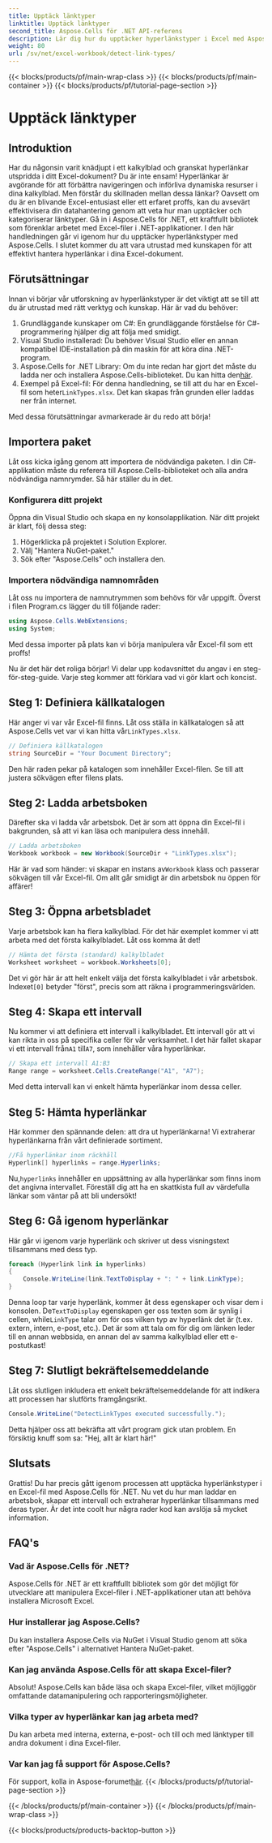 ```yaml
---
title: Upptäck länktyper
linktitle: Upptäck länktyper
second_title: Aspose.Cells för .NET API-referens
description: Lär dig hur du upptäcker hyperlänkstyper i Excel med Aspose.Cells för .NET. Enkla steg och kodexempel ingår.
weight: 80
url: /sv/net/excel-workbook/detect-link-types/
---
```


{{< blocks/products/pf/main-wrap-class >}}
{{< blocks/products/pf/main-container >}}
{{< blocks/products/pf/tutorial-page-section >}}

# Upptäck länktyper

## Introduktion

Har du någonsin varit knädjupt i ett kalkylblad och granskat hyperlänkar utspridda i ditt Excel-dokument? Du är inte ensam! Hyperlänkar är avgörande för att förbättra navigeringen och införliva dynamiska resurser i dina kalkylblad. Men förstår du skillnaden mellan dessa länkar? Oavsett om du är en blivande Excel-entusiast eller ett erfaret proffs, kan du avsevärt effektivisera din datahantering genom att veta hur man upptäcker och kategoriserar länktyper. Gå in i Aspose.Cells för .NET, ett kraftfullt bibliotek som förenklar arbetet med Excel-filer i .NET-applikationer. I den här handledningen går vi igenom hur du upptäcker hyperlänkstyper med Aspose.Cells. I slutet kommer du att vara utrustad med kunskapen för att effektivt hantera hyperlänkar i dina Excel-dokument.

## Förutsättningar

Innan vi börjar vår utforskning av hyperlänkstyper är det viktigt att se till att du är utrustad med rätt verktyg och kunskap. Här är vad du behöver:

1. Grundläggande kunskaper om C#: En grundläggande förståelse för C#-programmering hjälper dig att följa med smidigt.
2. Visual Studio installerad: Du behöver Visual Studio eller en annan kompatibel IDE-installation på din maskin för att köra dina .NET-program.
3.  Aspose.Cells for .NET Library: Om du inte redan har gjort det måste du ladda ner och installera Aspose.Cells-biblioteket. Du kan hitta den[här](https://releases.aspose.com/cells/net/).
4.  Exempel på Excel-fil: För denna handledning, se till att du har en Excel-fil som heter`LinkTypes.xlsx`. Det kan skapas från grunden eller laddas ner från internet.

Med dessa förutsättningar avmarkerade är du redo att börja!

## Importera paket

Låt oss kicka igång genom att importera de nödvändiga paketen. I din C#-applikation måste du referera till Aspose.Cells-biblioteket och alla andra nödvändiga namnrymder. Så här ställer du in det.

### Konfigurera ditt projekt

Öppna din Visual Studio och skapa en ny konsolapplikation. När ditt projekt är klart, följ dessa steg:

1. Högerklicka på projektet i Solution Explorer.
2. Välj "Hantera NuGet-paket."
3. Sök efter "Aspose.Cells" och installera den.

### Importera nödvändiga namnområden

Låt oss nu importera de namnutrymmen som behövs för vår uppgift. Överst i filen Program.cs lägger du till följande rader:

```csharp
using Aspose.Cells.WebExtensions;
using System;
```

Med dessa importer på plats kan vi börja manipulera vår Excel-fil som ett proffs!

Nu är det här det roliga börjar! Vi delar upp kodavsnittet du angav i en steg-för-steg-guide. Varje steg kommer att förklara vad vi gör klart och koncist.

## Steg 1: Definiera källkatalogen

 Här anger vi var vår Excel-fil finns. Låt oss ställa in källkatalogen så att Aspose.Cells vet var vi kan hitta vår`LinkTypes.xlsx`.

```csharp
// Definiera källkatalogen
string SourceDir = "Your Document Directory";
```

Den här raden pekar på katalogen som innehåller Excel-filen. Se till att justera sökvägen efter filens plats.

## Steg 2: Ladda arbetsboken

Därefter ska vi ladda vår arbetsbok. Det är som att öppna din Excel-fil i bakgrunden, så att vi kan läsa och manipulera dess innehåll.

```csharp
// Ladda arbetsboken
Workbook workbook = new Workbook(SourceDir + "LinkTypes.xlsx");
```

Här är vad som händer: vi skapar en instans av`Workbook` klass och passerar sökvägen till vår Excel-fil. Om allt går smidigt är din arbetsbok nu öppen för affärer!

## Steg 3: Öppna arbetsbladet

Varje arbetsbok kan ha flera kalkylblad. För det här exemplet kommer vi att arbeta med det första kalkylbladet. Låt oss komma åt det!

```csharp
// Hämta det första (standard) kalkylbladet
Worksheet worksheet = workbook.Worksheets[0];
```

 Det vi gör här är att helt enkelt välja det första kalkylbladet i vår arbetsbok. Indexet`[0]` betyder "först", precis som att räkna i programmeringsvärlden.

## Steg 4: Skapa ett intervall

 Nu kommer vi att definiera ett intervall i kalkylbladet. Ett intervall gör att vi kan rikta in oss på specifika celler för vår verksamhet. I det här fallet skapar vi ett intervall från`A1` till`A7`, som innehåller våra hyperlänkar.

```csharp
// Skapa ett intervall A1:B3
Range range = worksheet.Cells.CreateRange("A1", "A7");
```

Med detta intervall kan vi enkelt hämta hyperlänkar inom dessa celler.

## Steg 5: Hämta hyperlänkar

Här kommer den spännande delen: att dra ut hyperlänkarna! Vi extraherar hyperlänkarna från vårt definierade sortiment.

```csharp
//Få hyperlänkar inom räckhåll
Hyperlink[] hyperlinks = range.Hyperlinks;
```

 Nu,`hyperlinks` innehåller en uppsättning av alla hyperlänkar som finns inom det angivna intervallet. Föreställ dig att ha en skattkista full av värdefulla länkar som väntar på att bli undersökt!

## Steg 6: Gå igenom hyperlänkar

Här går vi igenom varje hyperlänk och skriver ut dess visningstext tillsammans med dess typ.

```csharp
foreach (Hyperlink link in hyperlinks)
{
    Console.WriteLine(link.TextToDisplay + ": " + link.LinkType);
}
```

 Denna loop tar varje hyperlänk, kommer åt dess egenskaper och visar dem i konsolen. De`TextToDisplay` egenskapen ger oss texten som är synlig i cellen, while`LinkType` talar om för oss vilken typ av hyperlänk det är (t.ex. extern, intern, e-post, etc.). Det är som att tala om för dig om länken leder till en annan webbsida, en annan del av samma kalkylblad eller ett e-postutkast!

## Steg 7: Slutligt bekräftelsemeddelande

Låt oss slutligen inkludera ett enkelt bekräftelsemeddelande för att indikera att processen har slutförts framgångsrikt.

```csharp
Console.WriteLine("DetectLinkTypes executed successfully.");
```

Detta hjälper oss att bekräfta att vårt program gick utan problem. En försiktig knuff som sa: "Hej, allt är klart här!"

## Slutsats

Grattis! Du har precis gått igenom processen att upptäcka hyperlänkstyper i en Excel-fil med Aspose.Cells för .NET. Nu vet du hur man laddar en arbetsbok, skapar ett intervall och extraherar hyperlänkar tillsammans med deras typer. Är det inte coolt hur några rader kod kan avslöja så mycket information.

## FAQ's

### Vad är Aspose.Cells för .NET?  
Aspose.Cells för .NET är ett kraftfullt bibliotek som gör det möjligt för utvecklare att manipulera Excel-filer i .NET-applikationer utan att behöva installera Microsoft Excel.

### Hur installerar jag Aspose.Cells?  
Du kan installera Aspose.Cells via NuGet i Visual Studio genom att söka efter "Aspose.Cells" i alternativet Hantera NuGet-paket.

### Kan jag använda Aspose.Cells för att skapa Excel-filer?  
Absolut! Aspose.Cells kan både läsa och skapa Excel-filer, vilket möjliggör omfattande datamanipulering och rapporteringsmöjligheter.

### Vilka typer av hyperlänkar kan jag arbeta med?  
Du kan arbeta med interna, externa, e-post- och till och med länktyper till andra dokument i dina Excel-filer.

### Var kan jag få support för Aspose.Cells?  
 För support, kolla in Aspose-forumet[här](https://forum.aspose.com/c/cells/9).
{{< /blocks/products/pf/tutorial-page-section >}}

{{< /blocks/products/pf/main-container >}}
{{< /blocks/products/pf/main-wrap-class >}}

{{< blocks/products/products-backtop-button >}}
